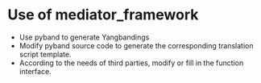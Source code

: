 # Use of mediator_framework
- Use pyband to generate Yangbandings
- Modify pyband source code to generate the corresponding translation script template.
- According to the needs of third parties, modify or fill in the function interface.
